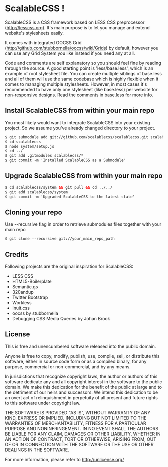 ScalableCSS !
====================

ScalableCSS is a CSS framework based on LESS CSS preprocessor (http://lesscss.org). It's main purpose is to let you manage and extend website's stylesheets easily.

It comes with integrated OOCSS Grid (http://github.com/stubbornella/oocss/wiki/Grids) by default, however you can use any Grid System you like instead if you need any at all.

Code and comments are self explanatory so you should feel fine by reading through the source. A good starting point is 'less/base.less', which is an example of root stylesheet file. You can create multiple siblings of base.less and all of them will use the same codebase which is highly flexible when it comes to managing multiple stylesheets. However, in most cases it's recommended to have only one stylesheet (like base.less) per website for non-responsive designs. Read the comments in base.less for more info.

Install ScalableCSS from within your main repo
--------------------

You most likely would want to integrate ScalableCSS into your existing project. So we assume you've already changed directory to your project.

``` html
$ git submodule add git://github.com/scalablecss/scalablecss.git scalablecss/system
$ cd scalablecss
$ node system/setup.js
$ cd ../
$ git add .gitmodules scalablecss/*
$ git commit -m 'Installed ScalableCSS as a Submodule'
```

Upgrade ScalableCSS from within your main repo
--------------------

``` html
$ cd scalablecss/system && git pull && cd ../../
$ git add scalablecss/system
$ git commit -m 'Upgraded ScalableCSS to the latest state'
```


Cloning your repo
--------------------

Use --recursive flag in order to retrieve submodules files together with your main repo

``` html
$ git clone --recursive git://your_main_repo_path
```

Credits
--------------------

Following projects are the original inspiration for ScalableCSS:

+ LESS CSS
+ HTML5-Boilerplate
+ Semantic.gs
+ 320andup
+ Twitter Bootstrap
+ Workless
+ Inuit.css
+ oocss by stubbornella
+ Debugging CSS Media Queries by Johan Brook

License
--------------------

This is free and unencumbered software released into the public domain.

Anyone is free to copy, modify, publish, use, compile, sell, or
distribute this software, either in source code form or as a compiled
binary, for any purpose, commercial or non-commercial, and by any
means.

In jurisdictions that recognize copyright laws, the author or authors
of this software dedicate any and all copyright interest in the
software to the public domain. We make this dedication for the benefit
of the public at large and to the detriment of our heirs and
successors. We intend this dedication to be an overt act of
relinquishment in perpetuity of all present and future rights to this
software under copyright law.

THE SOFTWARE IS PROVIDED "AS IS", WITHOUT WARRANTY OF ANY KIND,
EXPRESS OR IMPLIED, INCLUDING BUT NOT LIMITED TO THE WARRANTIES OF
MERCHANTABILITY, FITNESS FOR A PARTICULAR PURPOSE AND NONINFRINGEMENT.
IN NO EVENT SHALL THE AUTHORS BE LIABLE FOR ANY CLAIM, DAMAGES OR
OTHER LIABILITY, WHETHER IN AN ACTION OF CONTRACT, TORT OR OTHERWISE,
ARISING FROM, OUT OF OR IN CONNECTION WITH THE SOFTWARE OR THE USE OR
OTHER DEALINGS IN THE SOFTWARE.

For more information, please refer to <http://unlicense.org/>
